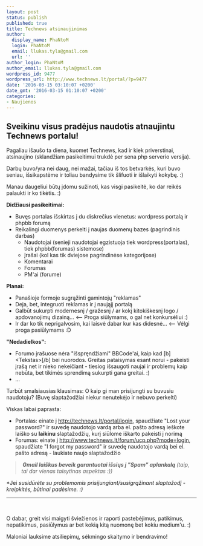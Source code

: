 ```yaml
---
layout: post
status: publish
published: true
title: Technews atsinaujinimas
author:
  display_name: PhaNtoM
  login: PhaNtoM
  email: llukas.tyla@gmail.com
  url: ''
author_login: PhaNtoM
author_email: llukas.tyla@gmail.com
wordpress_id: 9477
wordpress_url: http://www.technews.lt/portal/?p=9477
date: '2016-03-15 03:10:07 +0200'
date_gmt: '2016-03-15 01:10:07 +0200'
categories:
- Naujienos
---
```

<h2>Sveikinu visus pradėjus naudotis atnaujintu Technews portalu!</h2>
<p>Pagaliau išaušo ta diena, kuomet Technews, kad ir kiek priverstinai, atsinaujino (sklandžiam pasikeitimui trukdė per sena php serverio versija).</p>
<p>Darbų buvo/yra nei daug, nei mažai, tačiau iš tos betvarkės, kuri buvo seniau, išsikapstėme ir toliau bandysime tik šlifuoti ir išlaikyti kokybę. :)</p>
<p>Manau daugeliui būtų įdomu sužinoti, kas visgi pasikeitė, ko dar reikės palaukti ir ko tikėtis. :)</p>
<p><strong>Didžiausi pasikeitimai:</strong></p>
<ul>
<li>Buvęs portalas išskirtas į du diskrečius vienetus: wordpress portalą ir phpbb forumą</li>
<li>Reikalingi duomenys perkelti į naujas duomenų bazes (pagrindinis darbas)
<ul>
<li>Naudotojai (senieji naudotojai egzistuoja tiek wordpress(portalas), tiek phpbb(forumas) sistemose)</li>
<li>Įrašai (kol kas tik dviejose pagrindinėse kategorijose)</li>
<li>Komentarai</li>
<li>Forumas</li>
<li>PM'ai (forume)</li>
</ul>
</li>
</ul>
<p><strong>Planai:</strong></p>
<ul>
<li>Panašioje formoje sugrąžinti gamintojų "reklamas"</li>
<li>Deja, bet, integruoti reklamas ir į naująjį portalą</li>
<li>Galbūt sukurpti modernesnį / gražesnį / ar kokį kitokiškesnį logo / apdovanojimų dizainą... &lt;-- Proga siūlymams, o gal net konkursėliui :)</li>
<li>Ir dar ko tik neprigalvosim, kai laisvė dabar kur kas didesnė... &lt;-- Vėlgi proga pasiūlymams :D</li>
</ul>
<p><strong>"Nedadielkos":</strong></p>
<ul>
<li>Forumo įrašuose nėra "išspręndžiami" BBCode'ai, kaip kad [b]&lt;Tekstas&gt;[/b] bei nuorodos. Greitas pataisymas esant norui - pakeisti įrašą net ir nieko nekeičiant - tiesiog išsaugoti naujai ir problemų kaip nebūta, bet tikimės sprendimą sukurpti gana greitai. :)</li>
<li>...</li>
</ul>
<p>Turbūt smalsiausias klausimas: O kaip gi man prisijungti su buvusiu naudotoju? (Buvę slaptažodžiai niekur nenutekėjo ir nebuvo perkelti)</p>
<p>Viskas labai paprasta:</p>
<ul>
<li>Portalas: einate į <a href="http://technews.lt/portal/login" target="_blank">http://technews.lt/portal/login</a>, spaudžiate "Lost your password?" ir suvedę naudotojo vardą arba el. pašto adresą ieškote laiško su <strong>laikinu</strong> slaptažodžių, kurį siūlome iškarto pakeisti į norimą</li>
<li>Forumas: einate į <a href="http://www.technews.lt/forum/ucp.php?mode=login" target="_blank">http://www.technews.lt/forum/ucp.php?mode=login</a>, spaudžiate "I forgot my password" ir suvedę naudotojo vardą bei el. pašto adresą - laukiate naujo slaptažodžio</li>
</ul>
<blockquote><p><em><strong> Gmail laiškus beveik garantuotai išsiųs į "Spam" aplankalą </strong>(taip, tai dar vienas taisytinas aspektas :))</em></p></blockquote>
<p>*Jei<em> susidūrėte su problemomis prisijungiant/susigrąžinant slaptažodį - kreipkitės, būtinai padėsime. :)</em></p>
<hr />
<p>&nbsp;</p>
<p>O dabar, greit visi maigyti šviežienos ir raporti pastebėjimus, patikimus, nepatikimus, pasiūlymus ar bet kokią kitą nuomonę bet kokiu medium'u. :)</p>
<p>Maloniai lauksime atsiliepimų, sėkmingo skaitymo ir bendravimo!</p>
